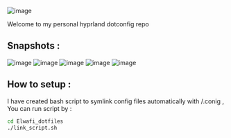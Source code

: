 ![image](https://github.com/user-attachments/assets/127c9145-b64d-4b1c-a2a0-77501b459a51)

Welcome to my personal hyprland dotconfig repo

## Snapshots : 
![image](https://github.com/user-attachments/assets/ce64f5fd-365b-424e-913c-9eb0dc0a3738)
![image](https://github.com/user-attachments/assets/695acac0-71f1-4ecc-952c-fc538214bd7b)
![image](https://github.com/user-attachments/assets/f5fbfc1e-54d4-49d7-9a6e-f0170ff92cec)
![image](https://github.com/user-attachments/assets/595f476e-1ccd-47ff-961a-3190849b6dc5)
![image](https://github.com/user-attachments/assets/0700edc3-f664-4167-aaef-b5918538fbfb)

## How to setup : 
I have created bash script to symlink config files automatically with /.conig , You can run script by : 
```bash
cd Elwafi_dotfiles
./link_script.sh
